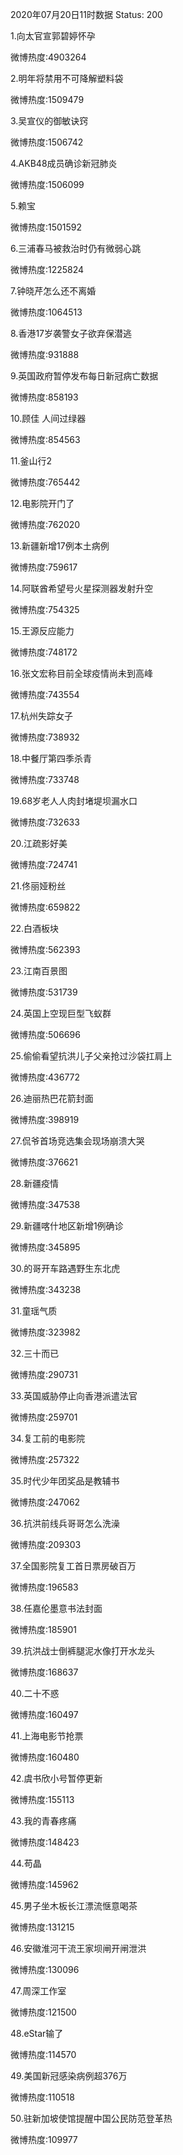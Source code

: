 2020年07月20日11时数据
Status: 200

1.向太官宣郭碧婷怀孕

微博热度:4903264

2.明年将禁用不可降解塑料袋

微博热度:1509479

3.吴宣仪的御敏诀窍

微博热度:1506742

4.AKB48成员确诊新冠肺炎

微博热度:1506099

5.赖宝

微博热度:1501592

6.三浦春马被救治时仍有微弱心跳

微博热度:1225824

7.钟晓芹怎么还不离婚

微博热度:1064513

8.香港17岁袭警女子欲弃保潜逃

微博热度:931888

9.英国政府暂停发布每日新冠病亡数据

微博热度:858193

10.顾佳 人间过绿器

微博热度:854563

11.釜山行2

微博热度:765442

12.电影院开门了

微博热度:762020

13.新疆新增17例本土病例

微博热度:759617

14.阿联酋希望号火星探测器发射升空

微博热度:754325

15.王源反应能力

微博热度:748172

16.张文宏称目前全球疫情尚未到高峰

微博热度:743554

17.杭州失踪女子

微博热度:738932

18.中餐厅第四季杀青

微博热度:733748

19.68岁老人人肉封堵堤坝漏水口

微博热度:732633

20.江疏影好美

微博热度:724741

21.佟丽娅粉丝

微博热度:659822

22.白酒板块

微博热度:562393

23.江南百景图

微博热度:531739

24.英国上空现巨型飞蚁群

微博热度:506696

25.偷偷看望抗洪儿子父亲抢过沙袋扛肩上

微博热度:436772

26.迪丽热巴花箭封面

微博热度:398919

27.侃爷首场竞选集会现场崩溃大哭

微博热度:376621

28.新疆疫情

微博热度:347538

29.新疆喀什地区新增1例确诊

微博热度:345895

30.的哥开车路遇野生东北虎

微博热度:343238

31.童瑶气质

微博热度:323982

32.三十而已

微博热度:290731

33.英国威胁停止向香港派遣法官

微博热度:259701

34.复工前的电影院

微博热度:257322

35.时代少年团奖品是教辅书

微博热度:247062

36.抗洪前线兵哥哥怎么洗澡

微博热度:209303

37.全国影院复工首日票房破百万

微博热度:196583

38.任嘉伦墨意书法封面

微博热度:185901

39.抗洪战士倒裤腿泥水像打开水龙头

微博热度:168637

40.二十不惑

微博热度:160497

41.上海电影节抢票

微博热度:160480

42.虞书欣小号暂停更新

微博热度:155113

43.我的青春疼痛

微博热度:148423

44.苟晶

微博热度:145962

45.男子坐木板长江漂流惬意喝茶

微博热度:131215

46.安徽淮河干流王家坝闸开闸泄洪

微博热度:130096

47.周深工作室

微博热度:121500

48.eStar输了

微博热度:114570

49.美国新冠感染病例超376万

微博热度:110518

50.驻新加坡使馆提醒中国公民防范登革热

微博热度:109977

